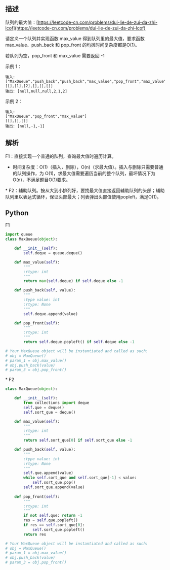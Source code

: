 ## 描述

队列的最大值：[https://leetcode-cn.com/problems/dui-lie-de-zui-da-zhi-lcof](https://leetcode-cn.com/problems/dui-lie-de-zui-da-zhi-lcof)

请定义一个队列并实现函数 max_value 得到队列里的最大值，要求函数max_value、push_back 和 pop_front 的均摊时间复杂度都是O(1)。

若队列为空，pop_front 和 max_value 需要返回 -1

示例 1：

```
输入: 
["MaxQueue","push_back","push_back","max_value","pop_front","max_value"]
[[],[1],[2],[],[],[]]
输出: [null,null,null,2,1,2]
```

示例 2：

```
输入: 
["MaxQueue","pop_front","max_value"]
[[],[],[]]
输出: [null,-1,-1]
```

## 解析

F1：直接实现一个普通的队列，查询最大值时遍历计算。

- 时间复杂度：O(1)（插入，删除），O(n)（求最大值）。插入与删除只需要普通的队列操作，为 O(1)，求最大值需要遍历当前的整个队列，最坏情况下为 O(n)，不满足题目O(1)要求。

\* F2：辅助队列。按从大到小排列好，要找最大值直接返回辅助队列的头部；辅助队列里以表达式循环，保证头部最大；列表弹出头部值使用popleft，满足O(1)。

## Python

F1

```python
import queue
class MaxQueue(object):

    def __init__(self):
        self.deque = queue.deque()

    def max_value(self):
        """
        :rtype: int
        """
        return max(self.deque) if self.deque else -1

    def push_back(self, value):
        """
        :type value: int
        :rtype: None
        """
        self.deque.append(value)

    def pop_front(self):
        """
        :rtype: int
        """
        return self.deque.popleft() if self.deque else -1

# Your MaxQueue object will be instantiated and called as such:
# obj = MaxQueue()
# param_1 = obj.max_value()
# obj.push_back(value)
# param_3 = obj.pop_front()
```

\* F2

```python
class MaxQueue(object):

    def __init__(self):
        from collections import deque
        self.que = deque()
        self.sort_que = deque()   

    def max_value(self):
        """
        :rtype: int
        """
        return self.sort_que[0] if self.sort_que else -1   

    def push_back(self, value):
        """
        :type value: int
        :rtype: None
        """
        self.que.append(value)
        while self.sort_que and self.sort_que[-1] < value:
            self.sort_que.pop()
        self.sort_que.append(value)
        
    def pop_front(self):
        """
        :rtype: int
        """
        if not self.que: return -1
        res = self.que.popleft()
        if res == self.sort_que[0]:
            self.sort_que.popleft()
        return res

# Your MaxQueue object will be instantiated and called as such:
# obj = MaxQueue()
# param_1 = obj.max_value()
# obj.push_back(value)
# param_3 = obj.pop_front()
```

